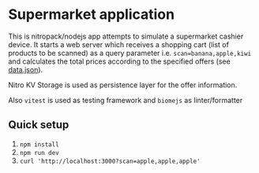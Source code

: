 # Supermarket application

This is nitropack/nodejs app attempts to simulate a supermarket cashier device.
It starts a web server which receives a shopping cart (list of products to be scanned) as a query parameter i.e. `scan=banana,apple,kiwi` and calculates the total prices according to the specified offers (see [data.json](./data/data.json)). 

Nitro KV Storage is used as persistence layer for the offer information.

Also `vitest` is used as testing framework and `biomejs` as linter/formatter

## Quick setup

1. `npm install`
2. `npm run dev`
3. `curl 'http://localhost:3000?scan=apple,apple,apple'`
